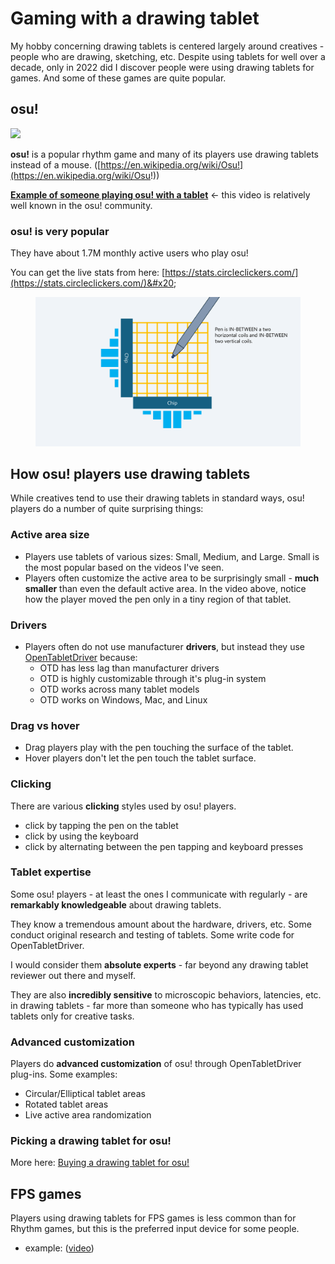 # Gaming with a drawing tablet

My hobby concerning drawing tablets is centered largely around creatives - people who are drawing, sketching, etc. Despite using tablets for well over a decade, only in 2022 did I discover people were using drawing tablets for games. And some of these games are quite popular.

## osu!

![](<../../.gitbook/assets/image (210).png>)

**osu!** is a popular rhythm game and many of its players use drawing tablets instead of a mouse. ([https://en.wikipedia.org/wiki/Osu!](https://en.wikipedia.org/wiki/Osu!))

[**Example of someone playing osu! with a tablet**](https://youtu.be/j3wIf\_kWmPM) <- this video is relatively well known in the osu! community.

### osu! is very popular

They have about 1.7M monthly active users who play osu!&#x20;

You can get the live stats from here: [https://stats.circleclickers.com/](https://stats.circleclickers.com/)&#x20;

<figure><img src="../../.gitbook/assets/image (44).png" alt=""><figcaption></figcaption></figure>

## How osu! players use drawing tablets

While creatives tend to use their drawing tablets in standard ways, osu! players do a number of quite surprising things:&#x20;

### Active area size

* Players use tablets of various sizes: Small, Medium, and Large. Small is the most popular based on the videos I've seen.
* Players often customize the active area to be surprisingly small - **much smaller** than even the default active area. In the video above, notice how the player moved the pen only in a tiny region of that tablet.

### Drivers

* Players often do not use manufacturer **drivers**, but instead they use [OpenTabletDriver](../drivers/opentabletdriver/) because:
  * OTD has less lag than manufacturer drivers
  * OTD is highly customizable through it's plug-in system
  * OTD works across many tablet models&#x20;
  * OTD works on Windows, Mac, and Linux

### **Drag vs hover**&#x20;

* Drag players play with the pen touching the surface of the tablet.&#x20;
* Hover players don't let the pen touch the tablet surface.&#x20;

### Clicking

There are various **clicking** styles used by osu! players.

* click by tapping the pen on the tablet&#x20;
* click by using the keyboard
* click by alternating between the pen tapping and keyboard presses

### Tablet expertise

Some osu! players - at least the ones I communicate with regularly - are **remarkably knowledgeable** about drawing tablets.&#x20;

They know a tremendous amount about the hardware, drivers, etc. Some conduct original research and testing of tablets. Some write code for OpenTabletDriver.&#x20;

I would consider them **absolute experts** - far beyond any drawing tablet reviewer out there and myself.

They are also **incredibly sensitive** to microscopic behaviors, latencies, etc. in drawing tablets - far more than someone who has typically has used tablets only for creative tasks.

### **Advanced customization**&#x20;

Players do **advanced customization** of osu! through OpenTabletDriver plug-ins. Some examples:

* Circular/Elliptical tablet areas
* Rotated tablet areas
* Live active area randomization&#x20;

### Picking a drawing tablet for osu!

More here: [Buying a drawing tablet for osu!](../../buying-a-drawing-tablet/buying-a-drawing-tablet-for-osu.md) &#x20;

## **FPS games**

Players using drawing tablets for FPS games is less common than for Rhythm games, but this is the preferred input device for some people.

* example: ([video](https://youtu.be/9yVK859vZRs))&#x20;
